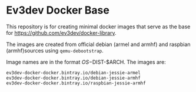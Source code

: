 Ev3dev Docker Base
==================

This repository is for creating minimal docker images that serve as the base
for <https://github.com/ev3dev/docker-library>.

The images are created from official debian (armel and armhf) and raspbian
(armhf)sources using `qemu-debootstrap`.

Image names are in the format $OS-$DIST-$ARCH. The images are:

    ev3dev-docker-docker.bintray.io/debian-jessie-armel
    ev3dev-docker-docker.bintray.io/debian-jessie-armhf
    ev3dev-docker-docker.bintray.io/raspbian-jessie-armhf
